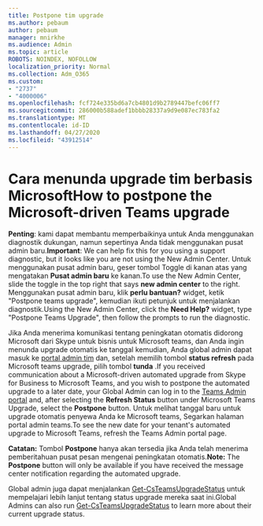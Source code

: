 ```yaml
---
title: Postpone tim upgrade
ms.author: pebaum
author: pebaum
manager: mnirkhe
ms.audience: Admin
ms.topic: article
ROBOTS: NOINDEX, NOFOLLOW
localization_priority: Normal
ms.collection: Adm_O365
ms.custom:
- "2737"
- "4000006"
ms.openlocfilehash: fcf724e335bd6a7cb4801d9b2789447befc06ff7
ms.sourcegitcommit: 286000b588adef1bbbb28337a9d9e087ec783fa2
ms.translationtype: MT
ms.contentlocale: id-ID
ms.lasthandoff: 04/27/2020
ms.locfileid: "43912514"
---
```

# <a name="how-to-postpone-the-microsoft-driven-teams-upgrade"></a><span data-ttu-id="185e6-102">Cara menunda upgrade tim berbasis Microsoft</span><span class="sxs-lookup"><span data-stu-id="185e6-102">How to postpone the Microsoft-driven Teams upgrade</span></span>

<span data-ttu-id="185e6-103">**Penting**: kami dapat membantu memperbaikinya untuk Anda menggunakan diagnostik dukungan, namun sepertinya Anda tidak menggunakan pusat admin baru.</span><span class="sxs-lookup"><span data-stu-id="185e6-103">**Important**: We can help fix this for you using a support diagnostic, but it looks like you are not using the New Admin Center.</span></span> <span data-ttu-id="185e6-104">Untuk menggunakan pusat admin baru, geser tombol Toggle di kanan atas yang mengatakan **Pusat admin baru** ke kanan.</span><span class="sxs-lookup"><span data-stu-id="185e6-104">To use the New Admin Center, slide the toggle in the top right that says **new admin center** to the right.</span></span> <span data-ttu-id="185e6-105">Menggunakan pusat admin baru, klik **perlu bantuan?** widget, ketik "Postpone teams upgrade", kemudian ikuti petunjuk untuk menjalankan diagnostik.</span><span class="sxs-lookup"><span data-stu-id="185e6-105">Using the New Admin Center, click the **Need Help?** widget, type "Postpone Teams Upgrade", then follow the prompts to run the diagnostic.</span></span>

<span data-ttu-id="185e6-106">Jika Anda menerima komunikasi tentang peningkatan otomatis didorong Microsoft dari Skype untuk bisnis untuk Microsoft teams, dan Anda ingin menunda upgrade otomatis ke tanggal kemudian, Anda global admin dapat masuk ke [portal admin tim](https://admin.teams.microsoft.com/dashboard) dan, setelah memilih tombol **status refresh** pada Microsoft teams upgrade, pilih tombol **tunda** .</span><span class="sxs-lookup"><span data-stu-id="185e6-106">If you received communication about a Microsoft-driven automated upgrade from Skype for Business to Microsoft Teams, and you wish to postpone the automated upgrade to a later date, your Global Admin can log in to the [Teams Admin portal](https://admin.teams.microsoft.com/dashboard) and, after selecting the **Refresh Status** button under Microsoft Teams Upgrade, select the **Postpone** button.</span></span> <span data-ttu-id="185e6-107">Untuk melihat tanggal baru untuk upgrade otomatis penyewa Anda ke Microsoft teams, Segarkan halaman portal admin teams.</span><span class="sxs-lookup"><span data-stu-id="185e6-107">To see the new date for your tenant's automated upgrade to Microsoft Teams, refresh the Teams Admin portal page.</span></span>

<span data-ttu-id="185e6-108">**Catatan:** Tombol **Postpone** hanya akan tersedia jika Anda telah menerima pemberitahuan pusat pesan mengenai peningkatan otomatis.</span><span class="sxs-lookup"><span data-stu-id="185e6-108">**Note:** The **Postpone** button will only be available if you have received the message center notification regarding the automated upgrade.</span></span> 

<span data-ttu-id="185e6-109">Global admin juga dapat menjalankan [Get-CsTeamsUpgradeStatus](https://docs.microsoft.com/powershell/module/skype/get-csteamsupgradestatus?view=skype-ps) untuk mempelajari lebih lanjut tentang status upgrade mereka saat ini.</span><span class="sxs-lookup"><span data-stu-id="185e6-109">Global Admins can also run [Get-CsTeamsUpgradeStatus](https://docs.microsoft.com/powershell/module/skype/get-csteamsupgradestatus?view=skype-ps) to learn more about their current upgrade status.</span></span>
